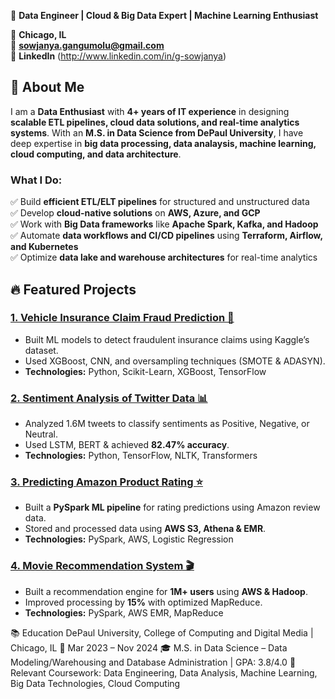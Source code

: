 🚀 **Data Engineer | Cloud & Big Data Expert | Machine Learning Enthusiast**  

📍 **Chicago, IL**  
📧 **sowjanya.gangumolu@gmail.com**  
🔗 **LinkedIn** (http://www.linkedin.com/in/g-sowjanya)

## 🔹 About Me  
I am a **Data Enthusiast** with **4+ years of IT experience** in designing **scalable ETL pipelines, cloud data solutions, and real-time analytics systems**. With an **M.S. in Data Science from DePaul University**, I have deep expertise in **big data processing, data analaysis, machine learning, cloud computing, and data architecture**.  

### **What I Do:**  
✅ Build **efficient ETL/ELT pipelines** for structured and unstructured data  
✅ Develop **cloud-native solutions** on **AWS, Azure, and GCP**  
✅ Work with **Big Data frameworks** like **Apache Spark, Kafka, and Hadoop**  
✅ Automate **data workflows and CI/CD pipelines** using **Terraform, Airflow, and Kubernetes**  
✅ Optimize **data lake and warehouse architectures** for real-time analytics  

## 🔥 Featured Projects  

### [1. Vehicle Insurance Claim Fraud Prediction 🚗](https://github.com/SowjanyaGangumolu/vehicle-insurance-fraud)
- Built ML models to detect fraudulent insurance claims using Kaggle’s dataset.
- Used XGBoost, CNN, and oversampling techniques (SMOTE & ADASYN).
- **Technologies:** Python, Scikit-Learn, XGBoost, TensorFlow
### [2. Sentiment Analysis of Twitter Data 📊](https://github.com/your-username/twitter-sentiment-analysis)
- Analyzed 1.6M tweets to classify sentiments as Positive, Negative, or Neutral.
- Used LSTM, BERT & achieved **82.47% accuracy**.
- **Technologies:** Python, TensorFlow, NLTK, Transformers  

### [3. Predicting Amazon Product Rating ⭐](https://github.com/your-username/amazon-rating-prediction)
- Built a **PySpark ML pipeline** for rating predictions using Amazon review data.
- Stored and processed data using **AWS S3, Athena & EMR**.
- **Technologies:** PySpark, AWS, Logistic Regression  

### [4. Movie Recommendation System 🎬](https://github.com/your-username/movie-recommendation)
- Built a recommendation engine for **1M+ users** using **AWS & Hadoop**.
- Improved processing by **15%** with optimized MapReduce.
- **Technologies:** PySpark, AWS EMR, MapReduce 

📚 Education
DePaul University, College of Computing and Digital Media | Chicago, IL
📆 Mar 2023 – Nov 2024
🎓 M.S. in Data Science – Data Modeling/Warehousing and Database Administration | GPA: 3.8/4.0
📖 Relevant Coursework: Data Engineering, Data Analysis, Machine Learning, Big Data Technologies, Cloud Computing
